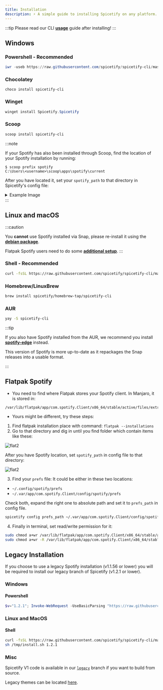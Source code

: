 ```yaml
---
title: Installation
description: ⚡ A simple guide to installing Spicetify on any platform.
---
```


:::tip
Please read our CLI [**usage**](./command-line.md#post-installation) guide after installing!
:::

## Windows

### Powershell - Recommended

```powershell
iwr -useb https://raw.githubusercontent.com/spicetify/spicetify-cli/master/install.ps1 | iex
```

### Chocolatey

```
choco install spicetify-cli
```

### Winget

```powershell
winget install Spicetify.Spicetify
```

### Scoop


```powershell
scoop install spicetify-cli
```

:::note

If your Spotify has also been installed through Scoop, find the location of your Spotify installation by running:

```console
$ scoop prefix spotify
C:\Users\<username>\scoop\apps\spotify\current
```

After you have located it, set your `spotify_path` to that directory in Spicetify's config file:

<details>
<summary>Example Image</summary>
<img src="https://user-images.githubusercontent.com/56180050/158084602-99428adf-93bb-4983-968f-14e1f4f5b253.png"></img>
</details>
:::


## Linux and macOS

:::caution

You **cannot** use Spotify installed via Snap, please re-install it using the [**debian package**](https://www.spotify.com/us/download/linux/).

Flatpak Spotify users need to do some [**additional setup**](#flatpak-spotify).
:::

### Shell - Recommended

```bash
curl -fsSL https://raw.githubusercontent.com/spicetify/spicetify-cli/master/install.sh | sh
```

### Homebrew/LinuxBrew

```bash
brew install spicetify/homebrew-tap/spicetify-cli
```

### AUR

```bash
yay -S spicetify-cli
```

:::tip

If you also have Spotify installed from the AUR, we recommend you install [**spotify-edge**](https://aur.archlinux.org/packages/spotify-edge) instead.

This version of Spotify is more up-to-date as it repackages the Snap releases into a usable format.

:::

## Flatpak Spotify

- You need to find where Flatpak stores your Spotify client. In Manjaro, it is stored in:

```
/var/lib/flatpak/app/com.spotify.Client/x86_64/stable/active/files/extra/share/spotify/
```

- Yours might be different, try these steps:

1. Find flatpak installation place with command: `flatpak --installations`
2. Go to that directory and dig in until you find folder which contain items like these:

![flat2](https://user-images.githubusercontent.com/26436809/57563050-81408780-73dc-11e9-92e8-d0cc60502ff3.png)

After you have Spotify location, set `spotify_path` in config file to that directory:

![flat2](https://user-images.githubusercontent.com/26436809/57563057-9ddcbf80-73dc-11e9-82d8-d31cdf7e9cef.png)

3. Find your `prefs` file:
   It could be either in these two locations:

- `~/.config/spotify/prefs`
- `~/.var/app/com.spotify.Client/config/spotify/prefs`

Check both, expand the right one to absolute path and set it to `prefs_path` in config file.

```bash
spicetify config prefs_path ~/.var/app/com.spotify.Client/config/spotify/prefs
```

4. Finally in terminal, set read/write permission for it:

```bash
sudo chmod a+wr /var/lib/flatpak/app/com.spotify.Client/x86_64/stable/active/files/extra/share/spotify
sudo chmod a+wr -R /var/lib/flatpak/app/com.spotify.Client/x86_64/stable/active/files/extra/share/spotify/Apps
```

## Legacy Installation

If you choose to use a legacy Spotify installation (v1.1.56 or lower) you will be required to install our legacy branch of Spicetify (v1.2.1 or lower).

### Windows

#### Powershell
```powershell
$v="1.2.1"; Invoke-WebRequest -UseBasicParsing "https://raw.githubusercontent.com/spicetify/spicetify-cli/master/install.ps1" | Invoke-Expression
```

### Linux and MacOS

#### Shell
```bash
curl -fsSL https://raw.githubusercontent.com/spicetify/spicetify-cli/master/install.sh -o /tmp/install.sh
sh /tmp/install.sh 1.2.1
```

### Misc
Spicetify V1 code is available in our [`legacy`](https://github.com/spicetify/spicetify-cli/tree/legacy) branch if you want to build from source.

Legacy themes can be located [here](https://github.com/spicetify/spicetify-themes/tree/legacy).
